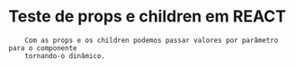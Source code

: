 # Teste de props e children em REACT

        Com as props e os children podemos passar valores por parâmetro para o componente
        tornando-o dinâmico.